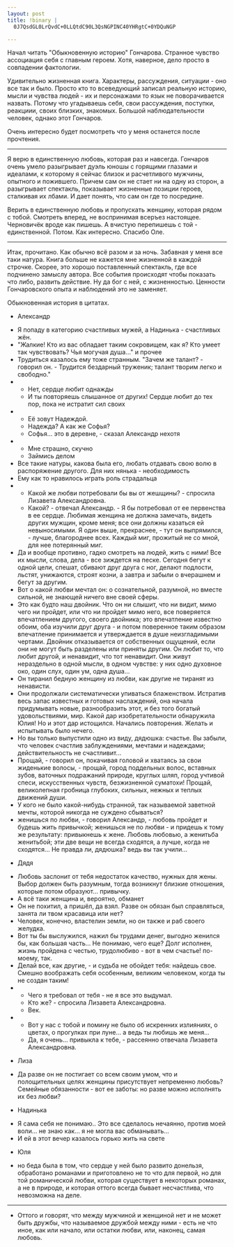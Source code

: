 ```yaml
--- 
layout: post
title: !binary |
  0J7QsdGL0LrQvdC+0LLQtdC90L3QsNGPINC40YHRgtC+0YDQuNGP

---
```

Начал читать "Обыкновенную историю" Гончарова. Странное чувство ассоциация себя с главным героем. Хотя, наверное, дело просто в совпадении фактологии.

Удивительно жизненная книга. Характеры, рассуждения, ситуации - оно все так и было. Просто кто то всеведующий записал реальную историю, мысли и чувства людей - их и персонажами то язык не поворачивается назвать. Потому что угадываешь себя, свои рассуждения, поступки, реакциии, своих близких, знакомых. Большой наблюдательности человек, однако этот Гончаров.

Очень интересно будет посмотреть что у меня останется после прочтения.

---------------------------------------------------
Я верю в единственную любовь, которая раз и навсегда.
Гончаров очень умело разыгрывает дуэль юношы с горящими глазами и идеалами, к которому я сейчас близок и расчетливого мужчины, опытного и пожившего. Причем сам он не стает ни на одну из сторон, а разыгрывает спектакль, показывает жизненные позиции героев, сталкивая их лбами. И дает понять, что сам он где то посредине.

Верить в единственную любовь и пропускать женщину, которая рядом с тобой. Смотреть вперед, не воспринимая всеръез настоящее. Черновичёк вроде как пишешь. А вчистую перепишешь с той - единственной. Потом. Как интересно. Спасибо Оле.

------------------------
Итак, прочитано. Как обычно всё разом и за ночь. Забавная у меня все таки натура.
Книга больше не кажется мне жизненной в каждой строчке. Скорее, это хорошо поставленный спектакль, где все подчинено замыслу автора. Все события происходят чтобы показать что либо, развить действие. Ну да бог с ней, с жизненностью. Ценности Гончаровского опыта и наблюдений это не заменяет. 

Обыкновенная история в цитатах.


* Александр
+ Я попаду в категорию счастливых мужей, а Надинька - счастливых жён.
+ "Жалкие! Кто из вас обладает таким сокровищем, как я? Кто умеет так
  чувствовать? Чья могучая душа..." и прочее
+ Трудиться казалось ему тоже странным. "Зачем же талант? - говорил
  он. - Трудится бездарный труженик; талант творим легко и свободно."
+ 
  - Нет, сердце любит однажды
  - И ты повторяешь слышанное от других! Сердце любит до тех пор, пока
  не истратит сил своих
+
  - Её зовут Надеждой.
  - Надежда? А как же Софья?
  - Софья... это в деревне, - сказал Александр нехотя
+  
  - Мне страшно, скучно
  - Займись делом
+ Все такие натуры, какова была его, любать отдавать свою волю в
  распоряжение другого. Для них нянька - необходимость
+ Ему как то нравилось играть роль страдальца
+ 
  - Какой же любви потребовали бы вы от жешщины? - спросила Лизавета Александровна.
  - Какой? - отвечал Александр. - Я бы потребовал от ее первенства в
      ее сердце. Любимая женщина не должна замечать, видеть других
      мужщин, кроме меня; все они должны казаться ей невыносимыми. Я
      один выше, прекраснее, - тут он выпрямился, - лучше, благороднее
      всех. Каждый миг, прожитый не со мной, для нее потерянный миг.
+ Да  и вообще противно, гадко смотреть на людей, жить с ними! Все их мысли,  слова,
  дела - все зиждется на песке. Сегодня бегут к одной  цели,  спешат,  сбивают
  друг друга с ног, делают подлости, льстят, унижаются, строят козни, а завтра
  и забыли о вчерашнем и бегут за другим.
+ Вот о  какой
  любви мечтал он: о сознательной, разумной, но  вместе  сильной,  не  знающей
  ничего вне своей сферы.
+ Это как будто наш двойник. Что он ни слышит, что ни видит,
  мимо  чего  ни  пройдет,  или  что  ни  пройдет  мимо  него,  все поверяется
  впечатлением  другого,  своего двойника; это впечатление известно обоим, оба
  изучили   друг   друга  -  и  потом  поверенное  таким  образом  впечатление
  принимается   и   утверждается   в   душе   неизгладимыми  чертами.  Двойник
  отказывается  от  собственных ощущений, если они не могут быть разделены или
  приняты  другим.  Он  любит  то,  что  любит  другой,  и  ненавидит, что тот
  ненавидит.  Они живут нераздельно в одной мысли, в одном чувстве: у них одно
  духовное око, один слух, один ум, одна душа...
+ Он  тиранил  бедную  женщину  из  любви,  как  другие  не  тиранят  из
  ненависти.
+ Они продолжали  систематически  упиваться  блаженством.  Истратив  весь
  запас  известных  и  готовых  наслаждений,  она  начала  придумывать  новые,
  разнообразить этот, и  без  того  богатый  удовольствиями,  мир.  Какой  дар
  изобретательности  обнаружила  Юлия!  Но  и  этот  дар  истощился.  Начались
  повторения. Желать и испытывать было нечего.
+ Но вы только выпустили одно из виду, дядюшка: счастье. Вы
  забыли,  что  человек   счастлив   заблуждениями,   мечтами   и   надеждами;
  действительность не счастливит...
+ Прощай, - говорил он, покачивая головой и хватаясь за свои жиденькие волосы, - прощай,
  город поддельных волос, вставных зубов, ваточных подражаний природе, круглых
  шляп, город учтивой  спеси,  искусственных  чувств,  безжизненной  суматохи!
  Прощай, великолепная гробница глубоких, сильных, нежных  и  теплых  движений
  души.
+ У кого не  было  какой-нибудь  странной,  так
  называемой заветной мечты, которой никогда не  суждено  сбываться? 
+ женишься по любви,  -  говорил
  Александр, - любовь пройдет и будешь жить привычкой; женишься не по любви  -
  и придешь к тому  же  результату:  привыкнешь  к  жене.  Любовь  любовью,  а
  женитьба женитьбой; эти две вещи не  всегда  сходятся,  а  лучше,  когда  не
  сходятся... Не правда ли, дядюшка? ведь вы так учили...
* Дядя
+ Любовь заслонит от тебя недостаток качество, нужных для жены.
  Выбор должен быть разумным, тогда возникнут близкие отношения,
  которые потом образуют... привычку.
+ А всё таки женщина и, вероятно, обманет
+ Он не похитил, а пришёл, да взял. Разве он обязан был справляться,
  занята ли твом красавица или нет?
+ Человек, конечно, властелин земли, но он также и раб своего желудка.
+ Вот  ты  бы выслужился, нажил бы трудами денег, выгодно женился бы, как большая часть...
  Не понимаю, чего еще? Долг исполнен, жизнь пройдена с честью, трудолюбиво  -
  вот в чем счастье! по-моему, так.
+ Делай все, как другие, -  и
  судьба не обойдет тебя: найдешь  свое.  Смешно  воображать  себя  особенным,
  великим человеком, когда ты не создан таким! 
+ - Чего я требовал от тебя - не я все это выдумал.
  - Кто же? - спросила Лизавета Александровна.
  - Век.
+ - Вот у нас с тобой и помину не было об  искренних  излияниях,  о
  цветах, о прогулках при луне... а ведь ты любишь же меня...
  - Да, я  очень...  привыкла  к  тебе,  -  рассеянно  отвечала  Лизавета
    Александровна.
* Лиза
+ Да разве он не постигает со всем своим умом, что и полощительных
  целях женщины присутствует непременно любовь? Семейные обязанности -
  вот ее заботы: но разве можно исполнять их без любви?
* Надинька
+ Я сама себя не понимаю.. Это все сделалось нечаянно, против моей
  воли... не знаю как... я не могла вас обманывать...
+ И ей в этот вечер казалось горько жить на свете
* Юля
+ но беда была в  том,
  что сердце у ней было развито донельзя, обработано романами  и  приготовлено
  не то что для первой, но для той романической любви,  которая  существует  в
  некоторых  романах,  а  не  в  природе,  и  которая  оттого  всегда   бывает
  несчастлива, что невозможна на деле.
  

-------------------------
+ Оттого и говорят, что между мужчиной и
  женщиной  нет  и  не  может быть дружбы, что называемое дружбой между ними -
  есть  не  что  иное,  как или начало, или остатки любви, или, наконец, самая
  любовь. 
